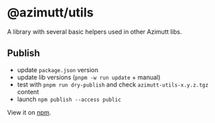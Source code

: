 # @azimutt/utils

A library with several basic helpers used in other Azimutt libs.

## Publish

- update `package.json` version
- update lib versions (`pnpm -w run update` + manual)
- test with `pnpm run dry-publish` and check `azimutt-utils-x.y.z.tgz` content
- launch `npm publish --access public`

View it on [npm](https://www.npmjs.com/package/@azimutt/utils).
